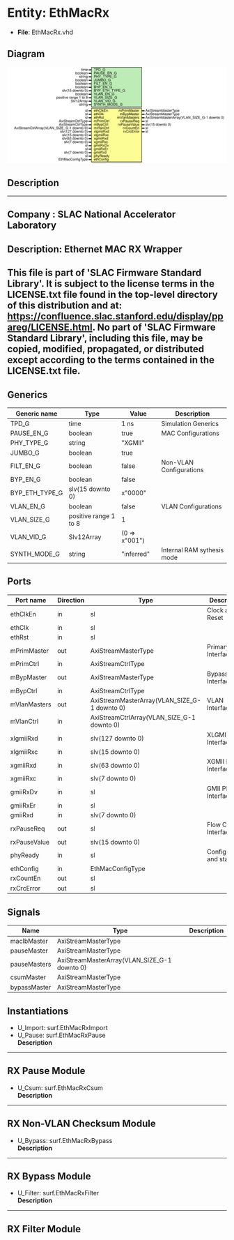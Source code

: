 # Entity: EthMacRx

- **File**: EthMacRx.vhd
## Diagram

![Diagram](EthMacRx.svg "Diagram")
## Description

-----------------------------------------------------------------------------
 Company    : SLAC National Accelerator Laboratory
-----------------------------------------------------------------------------
 Description: Ethernet MAC RX Wrapper
-----------------------------------------------------------------------------
 This file is part of 'SLAC Firmware Standard Library'.
 It is subject to the license terms in the LICENSE.txt file found in the
 top-level directory of this distribution and at:
    https://confluence.slac.stanford.edu/display/ppareg/LICENSE.html.
 No part of 'SLAC Firmware Standard Library', including this file,
 may be copied, modified, propagated, or distributed except according to
 the terms contained in the LICENSE.txt file.
-----------------------------------------------------------------------------
## Generics

| Generic name   | Type                  | Value         | Description                 |
| -------------- | --------------------- | ------------- | --------------------------- |
| TPD_G          | time                  | 1 ns          | Simulation Generics         |
| PAUSE_EN_G     | boolean               | true          | MAC Configurations          |
| PHY_TYPE_G     | string                | "XGMII"       |                             |
| JUMBO_G        | boolean               | true          |                             |
| FILT_EN_G      | boolean               | false         | Non-VLAN Configurations     |
| BYP_EN_G       | boolean               | false         |                             |
| BYP_ETH_TYPE_G | slv(15 downto 0)      | x"0000"       |                             |
| VLAN_EN_G      | boolean               | false         | VLAN Configurations         |
| VLAN_SIZE_G    | positive range 1 to 8 | 1             |                             |
| VLAN_VID_G     | Slv12Array            | (0 => x"001") |                             |
| SYNTH_MODE_G   | string                | "inferred"    | Internal RAM sythesis mode  |
## Ports

| Port name    | Direction | Type                                         | Description              |
| ------------ | --------- | -------------------------------------------- | ------------------------ |
| ethClkEn     | in        | sl                                           | Clock and Reset          |
| ethClk       | in        | sl                                           |                          |
| ethRst       | in        | sl                                           |                          |
| mPrimMaster  | out       | AxiStreamMasterType                          | Primary Interface        |
| mPrimCtrl    | in        | AxiStreamCtrlType                            |                          |
| mBypMaster   | out       | AxiStreamMasterType                          | Bypass Interface         |
| mBypCtrl     | in        | AxiStreamCtrlType                            |                          |
| mVlanMasters | out       | AxiStreamMasterArray(VLAN_SIZE_G-1 downto 0) | VLAN Interfaces          |
| mVlanCtrl    | in        | AxiStreamCtrlArray(VLAN_SIZE_G-1 downto 0)   |                          |
| xlgmiiRxd    | in        | slv(127 downto 0)                            | XLGMII PHY Interface     |
| xlgmiiRxc    | in        | slv(15 downto 0)                             |                          |
| xgmiiRxd     | in        | slv(63 downto 0)                             | XGMII PHY Interface      |
| xgmiiRxc     | in        | slv(7 downto 0)                              |                          |
| gmiiRxDv     | in        | sl                                           | GMII PHY Interface       |
| gmiiRxEr     | in        | sl                                           |                          |
| gmiiRxd      | in        | slv(7 downto 0)                              |                          |
| rxPauseReq   | out       | sl                                           | Flow Control Interface   |
| rxPauseValue | out       | slv(15 downto 0)                             |                          |
| phyReady     | in        | sl                                           | Configuration and status |
| ethConfig    | in        | EthMacConfigType                             |                          |
| rxCountEn    | out       | sl                                           |                          |
| rxCrcError   | out       | sl                                           |                          |
## Signals

| Name         | Type                                         | Description |
| ------------ | -------------------------------------------- | ----------- |
| macIbMaster  | AxiStreamMasterType                          |             |
| pauseMaster  | AxiStreamMasterType                          |             |
| pauseMasters | AxiStreamMasterArray(VLAN_SIZE_G-1 downto 0) |             |
| csumMaster   | AxiStreamMasterType                          |             |
| bypassMaster | AxiStreamMasterType                          |             |
## Instantiations

- U_Import: surf.EthMacRxImport
- U_Pause: surf.EthMacRxPause
</br>**Description**
----------------
 RX Pause Module
----------------

- U_Csum: surf.EthMacRxCsum
</br>**Description**
----------------------------
 RX Non-VLAN Checksum Module
----------------------------

- U_Bypass: surf.EthMacRxBypass
</br>**Description**
-----------------
 RX Bypass Module
-----------------

- U_Filter: surf.EthMacRxFilter
</br>**Description**
-----------------
 RX Filter Module
-----------------


